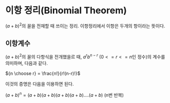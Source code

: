 # 이항 정리(Binomial Theorem)

$(a+b)^2$의 꼴을 전재할 때 쓰이는 정리. 이항정리에서 이항은 두개의 항이라는 뜻이다.

## 이항계수

$(a+b)^2$의 꼴의 다항식을 전개했을르 때, $a^r b^{n-r}$ ($0<=r<=n$인 정수)의 계수를 의미하며, 다음과 같다.

${n \choose r} = \frac{n!}{r!(n-r)!}$

이것의 증명은 다음을 이용하면 된다.

$(a+b)^n = (a+b)(a+b)(a+b)(a+b) .... (a+b)$ (n번 반복)


[](https://)
